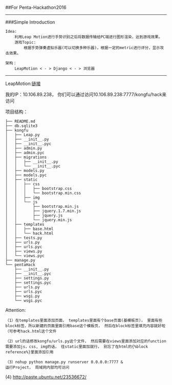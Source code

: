 ##For Penta-Hackathon2016

---

###Simple Introduction

```
Idea:
	利用Leap Motion进行手势识别之后将数据传输给PC端进行图形渲染，达到游戏效果。
	游戏Topic:
		根据手势弹奏虚拟乐器(可以切换多种乐器)，根据一定的metric进行评分，显示攻击效果。

架构：
	LeapMotion < - > Django < - > 浏览器

```

---

LeapMotion:[链接](https://developer.leapmotion.com/v2?id=skeletal-beta&platform=osx&version=2.3.1.31549)

我的IP：10.106.89.238， 你们可以通过访问10.106.89.238:7777/kongfu/hack来访问

项目结构：
```
├── README.md
├── db.sqlite3
├── kongfu
│   ├── Leap.py
│   ├── __init__.py
│   ├── __init__.pyc
│   ├── admin.py
│   ├── admin.pyc
│   ├── migrations
│   │   ├── __init__.py
│   │   └── __init__.pyc
│   ├── models.py
│   ├── models.pyc
│   ├── static
│   │   ├── css
│   │   │   ├── bootstrap.css
│   │   │   └── bootstrap.min.css
│   │   ├── img
│   │   └── js
│   │       ├── bootstrap.min.js
│   │       ├── jquery.1.7.min.js
│   │       ├── jquery.js
│   │       └── jquery.min.js
│   ├── templates
│   │   ├── base.html
│   │   └── hack.html
│   ├── tests.py
│   ├── urls.py
│   ├── urls.pyc
│   ├── views.py
│   └── views.pyc
├── manage.py
└── pentaHack
    ├── __init__.py
    ├── __init__.pyc
    ├── settings.py
    ├── settings.pyc
    ├── urls.py
    ├── urls.pyc
    ├── wsgi.py
    └── wsgi.pyc
```

Attention:

```
（1）在templates里面添加页面， templates里面有个base页面(基模板页)， 里面有些block标签，所以新建的页面里面引用base这个模板页， 然后在block标签里填充内容就好啦（可参考hack.html这个文件

（2）url的话修改kongfu/urls.py这个文件， 然后需要在views里面添加对应的function
需要添加js，css, img的话， 往static里面加就行， 别忘了在html的{%block reference%}里面添加引用

（3）nohup python manage.py runserver 0.0.0.0:7777 &
运行Project， 局域网内部均可访问
```

 (4) http://paste.ubuntu.net/23536672/
